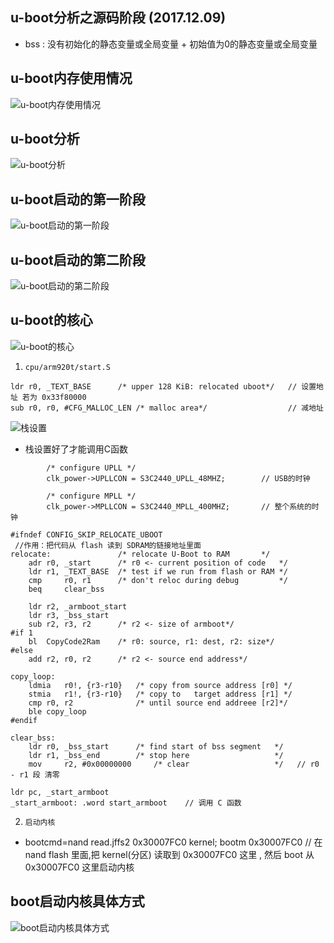 ## u-boot分析之源码阶段 (2017.12.09)
* bss : 没有初始化的静态变量或全局变量 + 初始值为0的静态变量或全局变量
## u-boot内存使用情况
![u-boot内存使用情况](https://github.com/GalenDeng/Embedded-Linux/blob/master/18.%20%E7%A7%BB%E6%A4%8Du-boot/u-boot%E5%88%86%E6%9E%90%E4%B9%8B%E6%BA%90%E7%A0%81%E9%98%B6%E6%AE%B5%E5%9B%BE%E7%89%87%E7%AC%94%E8%AE%B0/u-boot%E5%86%85%E5%AD%98%E4%BD%BF%E7%94%A8%E6%83%85%E5%86%B5.JPG)
## u-boot分析
![u-boot分析](https://github.com/GalenDeng/Embedded-Linux/blob/master/18.%20%E7%A7%BB%E6%A4%8Du-boot/u-boot%E5%88%86%E6%9E%90%E4%B9%8B%E6%BA%90%E7%A0%81%E9%98%B6%E6%AE%B5%E5%9B%BE%E7%89%87%E7%AC%94%E8%AE%B0/u-boot%E6%BA%90%E7%A0%81%E5%88%86%E6%9E%90--%E6%9D%A1%E4%BB%B6.JPG)
## u-boot启动的第一阶段
![u-boot启动的第一阶段](https://github.com/GalenDeng/Embedded-Linux/blob/master/18.%20%E7%A7%BB%E6%A4%8Du-boot/u-boot%E5%88%86%E6%9E%90%E4%B9%8B%E6%BA%90%E7%A0%81%E9%98%B6%E6%AE%B5%E5%9B%BE%E7%89%87%E7%AC%94%E8%AE%B0/u-boot%E5%90%AF%E5%8A%A8%E7%9A%84%E7%AC%AC%E4%B8%80%E9%98%B6%E6%AE%B5.JPG)
## u-boot启动的第二阶段
![u-boot启动的第二阶段](https://github.com/GalenDeng/Embedded-Linux/blob/master/18.%20%E7%A7%BB%E6%A4%8Du-boot/u-boot%E5%88%86%E6%9E%90%E4%B9%8B%E6%BA%90%E7%A0%81%E9%98%B6%E6%AE%B5%E5%9B%BE%E7%89%87%E7%AC%94%E8%AE%B0/u-boot%E5%90%AF%E5%8A%A8%E7%9A%84%E7%AC%AC%E4%BA%8C%E9%98%B6%E6%AE%B5.JPG)
## u-boot的核心
![u-boot的核心](https://github.com/GalenDeng/Embedded-Linux/blob/master/18.%20%E7%A7%BB%E6%A4%8Du-boot/u-boot%E5%88%86%E6%9E%90%E4%B9%8B%E6%BA%90%E7%A0%81%E9%98%B6%E6%AE%B5%E5%9B%BE%E7%89%87%E7%AC%94%E8%AE%B0/u-boot%E7%9A%84%E6%A0%B8%E5%BF%83.JPG)

1. `cpu/arm920t/start.S`
```
ldr	r0, _TEXT_BASE		/* upper 128 KiB: relocated uboot*/   // 设置地址 若为 0x33f80000
sub	r0, r0, #CFG_MALLOC_LEN	/* malloc area*/                  // 减地址
```
![栈设置](https://github.com/GalenDeng/Embedded-Linux/blob/master/18.%20%E7%A7%BB%E6%A4%8Du-boot/u-boot%E5%88%86%E6%9E%90%E4%B9%8B%E6%BA%90%E7%A0%81%E9%98%B6%E6%AE%B5%E5%9B%BE%E7%89%87%E7%AC%94%E8%AE%B0/sub%20%E4%B8%8E%20%E6%A0%88.JPG)
* 栈设置好了才能调用C函数
```
        /* configure UPLL */
        clk_power->UPLLCON = S3C2440_UPLL_48MHZ;        // USB的时钟

        /* configure MPLL */
        clk_power->MPLLCON = S3C2440_MPLL_400MHZ;       // 整个系统的时钟
```
```
#ifndef CONFIG_SKIP_RELOCATE_UBOOT                                 
 //作用：把代码从 flash 读到 SDRAM的链接地址里面   
relocate:				/* relocate U-Boot to RAM	    */
	adr	r0, _start		/* r0 <- current position of code   */
	ldr	r1, _TEXT_BASE	/* test if we run from flash or RAM */
	cmp     r0, r1      /* don't reloc during debug         */
	beq     clear_bss
	
	ldr	r2, _armboot_start
	ldr	r3, _bss_start
	sub	r2, r3, r2		/* r2 <- size of armboot*/
#if 1
	bl  CopyCode2Ram	/* r0: source, r1: dest, r2: size*/
#else
	add	r2, r0, r2		/* r2 <- source end address*/

copy_loop:
	ldmia	r0!, {r3-r10}	/* copy from source address [r0] */
	stmia	r1!, {r3-r10}	/* copy to   target address [r1] */
	cmp	r0, r2			    /* until source end addreee [r2]*/
	ble	copy_loop
#endif
```
```
clear_bss:
	ldr	r0, _bss_start		/* find start of bss segment   */
	ldr	r1, _bss_end		/* stop here                   */
	mov 	r2, #0x00000000		/* clear                   */   // r0 - r1 段 清零
```
```
ldr	pc, _start_armboot
_start_armboot:	.word start_armboot    // 调用 C 函数
```

2. `启动内核`
* bootcmd=nand read.jffs2 0x30007FC0 kernel; bootm 0x30007FC0
// 在 nand flash 里面,把 kernel(分区) 读取到  0x30007FC0 这里 , 然后 boot 从  0x30007FC0 这里启动内核
## boot启动内核具体方式
![boot启动内核具体方式](https://github.com/GalenDeng/Embedded-Linux/blob/master/18.%20%E7%A7%BB%E6%A4%8Du-boot/u-boot%E5%88%86%E6%9E%90%E4%B9%8B%E6%BA%90%E7%A0%81%E9%98%B6%E6%AE%B5%E5%9B%BE%E7%89%87%E7%AC%94%E8%AE%B0/boot%E5%90%AF%E5%8A%A8%E5%86%85%E6%A0%B8%E5%85%B7%E4%BD%93%E6%96%B9%E5%BC%8F.JPG)
